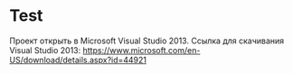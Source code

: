 # Test
Проект открыть в Microsoft Visual Studio 2013.
Ссылка для скачивания Visual Studio 2013: https://www.microsoft.com/en-US/download/details.aspx?id=44921
